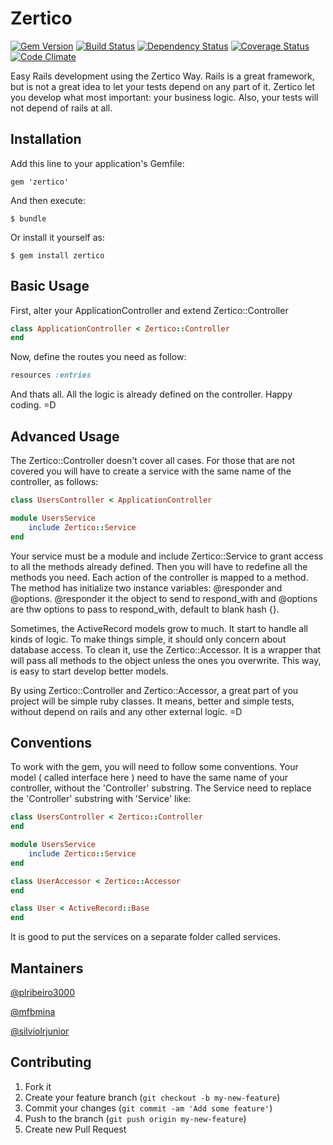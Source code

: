 # Zertico

[![Gem Version](https://badge.fury.io/rb/zertico.png)](http://badge.fury.io/rb/zertico) [![Build Status](https://travis-ci.org/zertico/zertico.png)](https://travis-ci.org/zertico/zertico) [![Dependency Status](https://gemnasium.com/zertico/zertico.png)](https://gemnasium.com/zertico/zertico) [![Coverage Status](https://coveralls.io/repos/zertico/zertico/badge.png?branch=master)](https://coveralls.io/r/zertico/zertico) [![Code Climate](https://codeclimate.com/github/zertico/zertico.png)](https://codeclimate.com/github/zertico/zertico)

Easy Rails development using the Zertico Way.
Rails is a great framework, but is not a great idea to let your tests depend on any part of it.
Zertico let you develop what most important: your business logic. Also, your tests will not depend
of rails at all.

## Installation

Add this line to your application's Gemfile:

    gem 'zertico'

And then execute:

    $ bundle

Or install it yourself as:

    $ gem install zertico

## Basic Usage

First, alter your ApplicationController and extend Zertico::Controller

```ruby
class ApplicationController < Zertico::Controller
end
```

Now, define the routes you need as follow:

```ruby
resources :entries
```

And thats all. All the logic is already defined on the controller. Happy coding. =D

## Advanced Usage

The Zertico::Controller doesn't cover all cases. For those that are not covered you will have to
create a service with the same name of the controller, as follows:

```ruby
class UsersController < ApplicationController
```

```ruby
module UsersService
    include Zertico::Service
end
```

Your service must be a module and include Zertico::Service to grant access to all the methods already defined.
Then you will have to redefine all the methods you need. Each action of the controller is mapped to a method.
The method has initialize two instance variables: @responder and @options. @responder it the object to send to respond_with
and @options are thw options to pass to respond_with, default to blank hash {}.

Sometimes, the ActiveRecord models grow to much. It start to handle all kinds of logic. To make things simple,
it should only concern about database access. To clean it, use the Zertico::Accessor. It is a wrapper that will
pass all methods to the object unless the ones you overwrite. This way, is easy to start develop better models.

By using Zertico::Controller and Zertico::Accessor, a great part of you project will be simple ruby classes.
It means, better and simple tests, without depend on rails and any other external logic. =D

## Conventions

To work with the gem, you will need to follow some conventions. Your model ( called interface here ) need to
have the same name of your controller, without the 'Controller' substring. The Service need to replace the
'Controller' substring with 'Service' like:

```ruby
class UsersController < Zertico::Controller
end

module UsersService
    include Zertico::Service
end

class UserAccessor < Zertico::Accessor
end

class User < ActiveRecord::Base
end
```

It is good to put the services on a separate folder called services.

## Mantainers

[@plribeiro3000](https://github.com/plribeiro3000)

[@mfbmina](https://github.com/mfbmina)

[@silviolrjunior](https://github.com/silviolrjunior)

## Contributing

1. Fork it
2. Create your feature branch (`git checkout -b my-new-feature`)
3. Commit your changes (`git commit -am 'Add some feature'`)
4. Push to the branch (`git push origin my-new-feature`)
5. Create new Pull Request